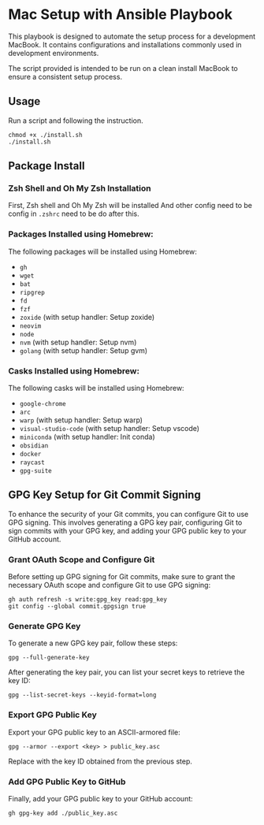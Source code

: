 # Mac Setup with Ansible Playbook

This playbook is designed to automate the setup process for a development MacBook. It contains configurations and installations commonly used in development environments. 

The script provided is intended to be run on a clean install MacBook to ensure a consistent setup process.

## Usage

Run a script and following the instruction.
```shell
chmod +x ./install.sh
./install.sh
```

## Package Install

### Zsh Shell and Oh My Zsh Installation

First, Zsh shell and Oh My Zsh will be installed
And other config need to be config in `.zshrc` need to be do after this.

### Packages Installed using Homebrew:

The following packages will be installed using Homebrew:

- `gh`
- `wget`
- `bat`
- `ripgrep`
- `fd`
- `fzf`
- `zoxide` (with setup handler: Setup zoxide)
- `neovim`
- `node`
- `nvm` (with setup handler: Setup nvm)
- `golang` (with setup handler: Setup gvm)

### Casks Installed using Homebrew:

The following casks will be installed using Homebrew:

- `google-chrome`
- `arc`
- `warp` (with setup handler: Setup warp)
- `visual-studio-code` (with setup handler: Setup vscode)
- `miniconda` (with setup handler: Init conda)
- `obsidian`
- `docker`
- `raycast`
- `gpg-suite`

## GPG Key Setup for Git Commit Signing

To enhance the security of your Git commits, you can configure Git to use GPG signing. This involves generating a GPG key pair, configuring Git to sign commits with your GPG key, and adding your GPG public key to your GitHub account.

### Grant OAuth Scope and Configure Git

Before setting up GPG signing for Git commits, make sure to grant the necessary OAuth scope and configure Git to use GPG signing:

```shell
gh auth refresh -s write:gpg_key read:gpg_key
git config --global commit.gpgsign true
```

### Generate GPG Key

To generate a new GPG key pair, follow these steps:

```shell
gpg --full-generate-key
```

After generating the key pair, you can list your secret keys to retrieve the key ID:

```shell
gpg --list-secret-keys --keyid-format=long
```

### Export GPG Public Key

Export your GPG public key to an ASCII-armored file:

```shell
gpg --armor --export <key> > public_key.asc
```

Replace <key> with the key ID obtained from the previous step.

### Add GPG Public Key to GitHub

Finally, add your GPG public key to your GitHub account:

```shell
gh gpg-key add ./public_key.asc
```

